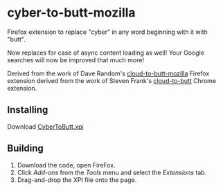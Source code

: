 # cyber-to-butt-mozilla

Firefox extension to replace "cyber" in any word beginning with it with "butt".

Now replaces for case of async content loading as well! Your Google searches will now be improved that much more!

Derived from the work of Dave Random's [cloud-to-butt-mozilla](https://github.com/DaveRandom/cloud-to-butt-mozilla) Firefox extension derived from the work of Steven Frank's [cloud-to-butt](https://github.com/panicsteve/cloud-to-butt) Chrome extension.


## Installing

Download [CyberToButt.xpi](https://github.com/pr0zac/cyber-to-butt-mozilla/blob/master/CyberToButt.xpi?raw=true)


## Building

1. Download the code, open FireFox.
2. Click *Add-ons* from the *Tools* menu and select the *Extensions* tab.
3. Drag-and-drop the XPI file onto the page.
